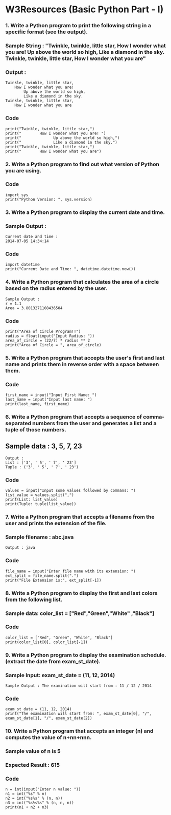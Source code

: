 # W3Resources (Basic Python Part - I)
### 1. Write a Python program to print the following string in a specific format (see the output).
### Sample String : "Twinkle, twinkle, little star, How I wonder what you are! Up above the world so high, Like a diamond in the sky. Twinkle, twinkle, little star, How I wonder what you are"

### Output :
```
Twinkle, twinkle, little star,
	How I wonder what you are! 
		Up above the world so high,   		
		Like a diamond in the sky. 
Twinkle, twinkle, little star, 
	How I wonder what you are
```
### Code
```
print("Twinkle, twinkle, little star,")
print("	       How I wonder what you are! ")
print("		         Up above the world so high,")
print("		         Like a diamond in the sky.")
print("Twinkle, twinkle, little star,")
print(" 	   How I wonder what you are")
```

### 2. Write a Python program to find out what version of Python you are using.
### Code

```
import sys
print("Python Version: ", sys.version)
```

### 3. Write a Python program to display the current date and time.
### Sample Output :
```
Current date and time :
2014-07-05 14:34:14
```
### Code
```
import datetime
print("Current Date and Time: ", datetime.datetime.now())
```

### 4. Write a Python program that calculates the area of a circle based on the radius entered by the user.
```
Sample Output :
r = 1.1
Area = 3.8013271108436504
```
### Code
```
print("Area of Circle Program!!")
radius = float(input("Input Radius: "))
area_of_circle = (22/7) * radius ** 2
print("Area of Circle = ", area_of_circle)
```

### 5. Write a Python program that accepts the user's first and last name and prints them in reverse order with a space between them.
### Code
```
first_name = input("Input First Name: ")
last_name = input("Input last name: ")
print(last_name, first_name)
```

### 6. Write a Python program that accepts a sequence of comma-separated numbers from the user and generates a list and a tuple of those numbers.
## Sample data : 3, 5, 7, 23
```
Output :
List : ['3', ' 5', ' 7', ' 23']
Tuple : ('3', ' 5', ' 7', ' 23')
```
### Code
```
values = input("Input some values followed by commans: ")
list_value = values.split(",")
print(List: list_value)
print(Tuple: tuple(list_value))
```

### 7. Write a Python program that accepts a filename from the user and prints the extension of the file.
### Sample filename : abc.java
```
Output : java
```
### Code
```
file_name = input("Enter file name with its extension: ")
ext_split = file_name.split(".")
print("File Extension is:", ext_split[-1])
```

### 8. Write a Python program to display the first and last colors from the following list.
### Sample data: color_list = ["Red","Green","White" ,"Black"]
### Code
```
color_list = ["Red", "Green", "White", "Black"]
print(color_list[0], color_list[-1])
```

### 9. Write a Python program to display the examination schedule. (extract the date from exam_st_date).
### Sample Input: exam_st_date = (11, 12, 2014)
```
Sample Output : The examination will start from : 11 / 12 / 2014
```
### Code
```
exam_st_date = (11, 12, 2014)
print("The examination will start from: ", exam_st_date[0], "/", exam_st_date[1], "/", exam_st_date[2])
```

### 10. Write a Python program that accepts an integer (n) and computes the value of n+nn+nnn.
### Sample value of n is 5
### Expected Result : 615
### Code
```
n = int(input("Enter n value: "))
n1 = int("%s" % n)
n2 = int("%s%s" % (n, n))
n3 = int("%s%s%s" % (n, n, n))
print(n1 + n2 + n3)
```

